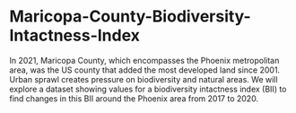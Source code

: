 # Maricopa-County-Biodiversity-Intactness-Index

In 2021, Maricopa County, which encompasses the Phoenix metropolitan area, was the US county that added the most developed land since 2001. Urban sprawl creates pressure on biodiversity and natural areas. We will explore a dataset showing values for a biodiversity intactness index (BII) to find changes in this BII around the Phoenix area from 2017 to 2020. 
